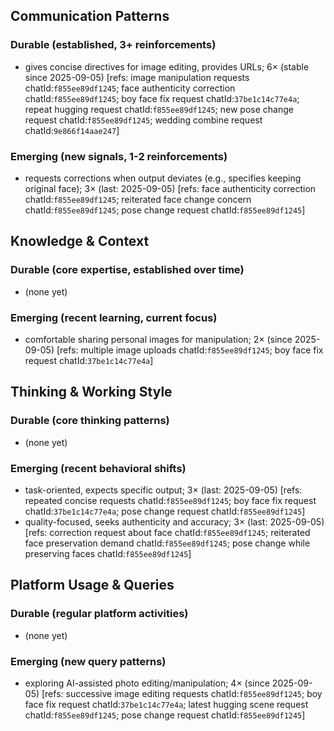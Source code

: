 ## Communication Patterns
### Durable (established, 3+ reinforcements)
- gives concise directives for image editing, provides URLs; 6× (stable since 2025-09-05) [refs: image manipulation requests chatId:`f855ee89df1245`; face authenticity correction chatId:`f855ee89df1245`; boy face fix request chatId:`37be1c14c77e4a`; repeat hugging request chatId:`f855ee89df1245`; new pose change request chatId:`f855ee89df1245`; wedding combine request chatId:`9e866f14aae247`]

### Emerging (new signals, 1-2 reinforcements)
- requests corrections when output deviates (e.g., specifies keeping original face); 3× (last: 2025-09-05) [refs: face authenticity correction chatId:`f855ee89df1245`; reiterated face change concern chatId:`f855ee89df1245`; pose change request chatId:`f855ee89df1245`]

## Knowledge & Context
### Durable (core expertise, established over time)
- (none yet)

### Emerging (recent learning, current focus)
- comfortable sharing personal images for manipulation; 2× (since 2025-09-05) [refs: multiple image uploads chatId:`f855ee89df1245`; boy face fix request chatId:`37be1c14c77e4a`]

## Thinking & Working Style
### Durable (core thinking patterns)
- (none yet)

### Emerging (recent behavioral shifts)
- task-oriented, expects specific output; 3× (last: 2025-09-05) [refs: repeated concise requests chatId:`f855ee89df1245`; boy face fix request chatId:`37be1c14c77e4a`; pose change request chatId:`f855ee89df1245`]
- quality-focused, seeks authenticity and accuracy; 3× (last: 2025-09-05) [refs: correction request about face chatId:`f855ee89df1245`; reiterated face preservation demand chatId:`f855ee89df1245`; pose change while preserving faces chatId:`f855ee89df1245`]

## Platform Usage & Queries
### Durable (regular platform activities)
- (none yet)

### Emerging (new query patterns)
- exploring AI-assisted photo editing/manipulation; 4× (since 2025-09-05) [refs: successive image editing requests chatId:`f855ee89df1245`; boy face fix request chatId:`37be1c14c77e4a`; latest hugging scene request chatId:`f855ee89df1245`; pose change request chatId:`f855ee89df1245`]